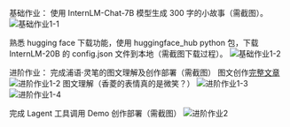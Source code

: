 基础作业：
使用 InternLM-Chat-7B 模型生成 300 字的小故事（需截图）。
![基础作业1-1](https://github.com/xiaomile/InternLM-homework/assets/14927720/5d71009e-e79c-454b-a29f-0135c7ac02d6)

熟悉 hugging face 下载功能，使用 huggingface_hub python 包，下载 InternLM-20B 的 config.json 文件到本地（需截图下载过程）。
![基础作业1-2](https://github.com/xiaomile/InternLM-homework/assets/14927720/de643a59-4419-41aa-a81b-3b5cd8fcabe3)


进阶作业：
完成浦语·灵笔的图文理解及创作部署（需截图）
图文创作[完整文章](../milkcat/io.MD)
![进阶作业1-2](https://github.com/xiaomile/InternLM-homework/assets/14927720/10d878af-b3b8-42be-bafd-013176891aca)
图文理解（香菱的表情真的是微笑？）
![进阶作业1-3](https://github.com/xiaomile/InternLM-homework/assets/14927720/f672a469-0697-4262-8366-128d1cc0fdaa)
![进阶作业1-4](https://github.com/xiaomile/InternLM-homework/assets/14927720/146a43d7-19ec-473e-9103-d280808e2907)

完成 Lagent 工具调用 Demo 创作部署（需截图）
![进阶作业2](https://github.com/xiaomile/InternLM-homework/assets/14927720/962f5223-d5b4-4454-9fd5-c713a092fb66)
